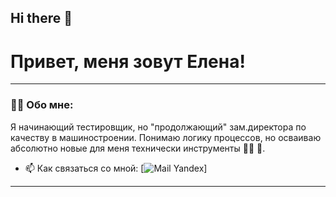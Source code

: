## Hi there 👋

# Привет, меня зовут Елена!

---

### 👨‍💻 Обо мне:

Я начинающий тестировщик, но "продолжающий" зам.директора по качеству в машиностроении. Понимаю логику процессов, но осваиваю абсолютно новые для меня технически инструменты 🤷‍♀️ 🙌.

- 📫 Как связаться со мной: [![Mail Yandex](https://mail.yandex.ru/?uid=822041540#inbox)]
---
